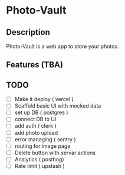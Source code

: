 # Photo-Vault

## Description

Photo-Vault is a web app to store your photos.

## Features (TBA)


## TODO

- [ ] Make it deploy ( vercel )
- [ ] Scaffold basic UI with mocked data
- [ ] set up DB ( postgres )
- [ ] connect DB to UI
- [ ] add auth ( clerk )
- [ ] add photo upload
- [ ] error managing ( sentry )
- [ ] routing for image page
- [ ] Delete button with servar actions
- [ ] Analytics ( posthog)
- [ ] Rate limit ( upstash )
